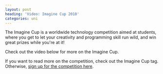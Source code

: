 ```yaml
---
layout: post
heading: 'Video: Imagine Cup 2010'
categories: uni
---
```


The Imagine Cup is a worldwide technology competition aimed at students, where you get to let your creativity and programming skill run wild, and win great prizes while you're at it!

Check out the video below for more on the Imagine Cup.

If you want to read more on the competition, check out the Imagine Cup tag. Otherwise, [sign up for the competition here](https://www.imaginecup.com/).
